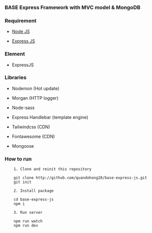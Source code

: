 ### BASE Express Framework with MVC model & MongoDB

### Requirement

- [Node JS](https://nodejs.org)

- [Express JS](https://www.npmjs.com/package/express)

### Element

- ExpressJS

### Libraries

- Nodemon (Hot update)

- Morgan (HTTP logger)  

- Node-sass

- Express Handlebar (template engine)

- Tailwindcss (CDN)

- Fontawesome (CDN)

- Mongoose

### How to run

```
    1. Clone and reinit this repository

    git clone http://github.com/quandohong28/base-express-js.git
    git init

    2. Install package

    cd base-express-js
    npm i

    3. Run server

    npm run watch
    npm run dev
```
